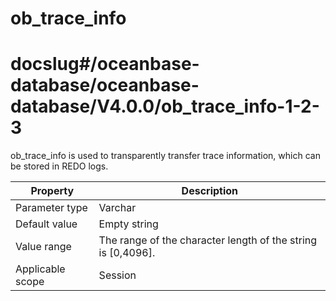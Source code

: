 ob_trace_info
==================================
# docslug#/oceanbase-database/oceanbase-database/V4.0.0/ob_trace_info-1-2-3
ob_trace_info is used to transparently transfer trace information, which can be stored in REDO logs.


| **Property** | **Description** |
|--------|-------------------|
| Parameter type | Varchar |
| Default value | Empty string |
| Value range | The range of the character length of the string is [0,4096]. |
| Applicable scope | Session |



